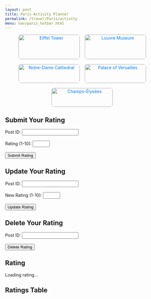 ```yaml
---
layout: post 
title: Paris Activity Planner
permalink: /travel/Paris/activity
menu: nav/paris_hotbar.html
---
```

<div class="container">
    <div class="card">
        <a href="{{site.baseurl}}/travel/Paris/activity/chat">
            <img src="{{site.baseurl}}/images/eiffel_paris.jpg" alt="Eiffel Tower">
            <p>Eiffel Tower</p>
        </a>
    </div>
    <div class="card">
        <a href="{{site.baseurl}}/travel/Paris/activity/chat">
            <img src="{{site.baseurl}}/images/louvre_paris.jpeg" alt="Louvre Museum" height="100" width="500">
            <p>Louvre Museum</p>
        </a>
    </div>
    <div class="card">
        <a href="{{site.baseurl}}/travel/Paris/activity/chat">
            <img src="{{site.baseurl}}/images/notre_dame_paris.jpeg" alt="Notre-Dame Cathedral">
            <p>Notre-Dame Cathedral</p>
        </a>
    </div>
    <div class="card">
        <a href="{{site.baseurl}}/travel/Paris/activity/chat">
            <img src="{{site.baseurl}}/images/palace_versailles_paris.jpg" alt="Palace of Versailles">
            <p>Palace of Versailles</p>
        </a>
    </div>
    <div class="card">
        <a href="{{site.baseurl}}/travel/Paris/activity/chat">
            <img src="{{site.baseurl}}/images/champs-elysees.jpeg" alt="Champs-Élysées">
            <p>Champs-Élysées</p>
        </a>
    </div>
</div>


<h2>Submit Your Rating</h2>
<form id="ratingForm">
    <label for="post_id">Post ID:</label>
    <input type="text" id="post_id" name="post_id" required><br><br>
    <label for="rating">Rating (1-10):</label>
    <input type="number" id="rating" name="rating" min="1" max="10" required><br><br>
    <button type="submit">Submit Rating</button>
</form>

<h2>Update Your Rating</h2>
<form id="updateForm">
    <label for="update_post_id">Post ID:</label>
    <input type="text" id="update_post_id" name="update_post_id" required><br><br>
    <label for="update_rating">New Rating (1-10):</label>
    <input type="number" id="update_rating" name="update_rating" min="1" max="10" required><br><br>
    <button type="submit">Update Rating</button>
</form>

<h2>Delete Your Rating</h2>
<form id="deleteForm">
    <label for="delete_post_id">Post ID:</label>
    <input type="text" id="delete_post_id" name="delete_post_id" required><br><br>
    <button type="submit">Delete Rating</button>
</form>

<h2>Rating</h2>
<div id="rating-display">Loading rating...</div>

<h2>Ratings Table</h2>
<div id="ratings-table-container">
    
</div>


<style>
h1 {
    text-align: center;
    font-size: 2rem;
    color: #007bff;
    margin: 20px 0;
}

.container {
    display: flex;
    flex-wrap: wrap;
    justify-content: center;
    gap: 15px;
}

.card {
    text-align: center;
    width: 200px;
    border: 1px solid #ddd;
    border-radius: 8px;
    overflow: hidden;
    transition: transform 0.3s;
}

.card:hover {
    transform: scale(1.05);
}

.card img {
    width: 100%;
    height: auto;
}

.card p {
    margin: 10px 0;
    font-size: 1rem;
    color: #333;
}

.card a {
    text-decoration: none;
    color: #007bff;
}

.card a:hover {
    color: #0056b3;
}

.ratings-table {
    width: 100%;
    border-collapse: collapse;
    margin-top: 20px;
}

.ratings-table th, .ratings-table td {
    border: 1px solid #ddd;
    padding: 8px;
    text-align: left;
}

.ratings-table th {
    background-color: #f2f2f2;
    color: #000; 
}

</style>

<script type="module">
    import { pythonURI, fetchOptions } from '{{site.baseurl}}/assets/js/api/config.js';

// Function to fetch the rating for a given post ID
async function rateFetch(postID) {
    const response = await fetch(`${pythonURI}/api/rate?post_id=${postID}`, {
        ...fetchOptions,
        method: 'GET',
        headers: { 'Accept': 'application/json' }
    });

    const data = await response.json();

    // This helpsr eturn the rating or returns 0 if no data found
    return data.length > 0 ? data[0].rating : 0;
}

// Function to fetch and display the rating for a specific post ID
async function fetchAndDisplayRating(postID) {
    const rating = await rateFetch(postID);
    document.getElementById('rating-display').textContent = `Rating for post ID ${postID}: ${rating}`;
}

// Function to submit a rate (rating) for a given post ID
async function submitRate(postId, rating) {
    await fetch(`${pythonURI}/api/rate`, {
        ...fetchOptions,
        method: 'POST',
        headers: { 
            'Accept': 'application/json',
            'Content-Type': 'application/json'
        },
        body: JSON.stringify({ post_id: postId, rating: rating }) // Correctly format the JSON body
    });

    fetchAndDisplayRating(postId); // Refresh the rating after submitting a new rate
    createRatingsTable(); // Refresh the table
}

// Function to update a rate for a specific post ID
async function updateRate(postId, rating) {
    await fetch(`${pythonURI}/api/rate`, {
        ...fetchOptions,
        method: 'PUT',
        headers: { 
            'Accept': 'application/json',
            'Content-Type': 'application/json'
        },
        body: JSON.stringify({ post_id: postId, rating: rating })
    });

    fetchAndDisplayRating(postId); // Refresh the rating after updating it
    createRatingsTable(); // Refresh the table
}

// Function to delete a rate for a specific post ID
async function deleteRate(postId) {
    await fetch(`${pythonURI}/api/rate`, {
        ...fetchOptions,
        method: 'DELETE',
        headers: { 
            'Accept': 'application/json',
            'Content-Type': 'application/json'
        },
        body: JSON.stringify({ post_id: postId })
    });

    document.getElementById('rating-display').textContent = `Rating for post ID ${postId} has been deleted.`;
    createRatingsTable(); // Refresh the table
}

// Function to create and display the ratings table
async function createRatingsTable() {
    const tableContainer = document.getElementById('ratings-table-container');
    tableContainer.innerHTML = ''; // Clear existing content

    const table = document.createElement('table');
    table.className = 'ratings-table';

    const headerRow = document.createElement('tr');
    const headerPostID = document.createElement('th');
    headerPostID.textContent = 'Post ID';
    const headerRating = document.createElement('th');
    headerRating.textContent = 'Rating';

    headerRow.appendChild(headerPostID);
    headerRow.appendChild(headerRating);
    table.appendChild(headerRow);

    for (let postID = 1; postID <= 10; postID++) {
        const rating = await rateFetch(postID);
        if (rating !== 0) {
            const row = document.createElement('tr');
            const cellPostID = document.createElement('td');
            cellPostID.textContent = postID;
            const cellRating = document.createElement('td');
            cellRating.textContent = rating;

            row.appendChild(cellPostID);
            row.appendChild(cellRating);
            table.appendChild(row);
        }
    }

    tableContainer.appendChild(table);
}

// Event listener for form submission to post a rate
document.getElementById('ratingForm').addEventListener('submit', async function(event) {
    event.preventDefault();

    const postId = document.getElementById('post_id').value;
    const rating = document.getElementById('rating').value;

    await submitRate(postId, rating);
});

// Event listener for form submission to update a rate
document.getElementById('updateForm').addEventListener('submit', async function(event) {
    event.preventDefault();

    const postId = document.getElementById('update_post_id').value;
    const rating = document.getElementById('update_rating').value;

    await updateRate(postId, rating);
});

// Event listener for form to delete a rate
document.getElementById('deleteForm').addEventListener('submit', async function(event) {
    event.preventDefault();

    const postId = document.getElementById('delete_post_id').value;

    await deleteRate(postId);
});

// Initial fetch to display the table
createRatingsTable();
</script>